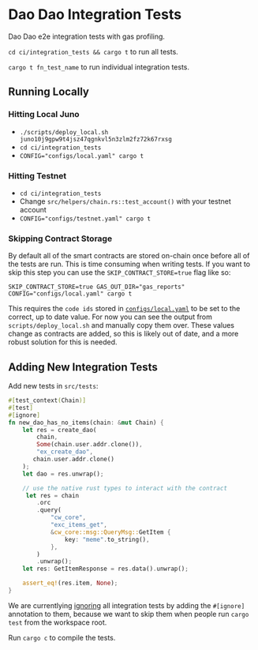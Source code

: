 # Dao Dao Integration Tests

Dao Dao e2e integration tests with gas profiling.

`cd ci/integration_tests && cargo t` to run all tests.

`cargo t fn_test_name` to run individual integration tests.

## Running Locally

### Hitting Local Juno

* `./scripts/deploy_local.sh juno10j9gpw9t4jsz47qgnkvl5n3zlm2fz72k67rxsg`
* `cd ci/integration_tests`
* `CONFIG="configs/local.yaml" cargo t`

### Hitting Testnet

* `cd ci/integration_tests`
* Change `src/helpers/chain.rs::test_account()` with your testnet account
* `CONFIG="configs/testnet.yaml" cargo t`


### Skipping Contract Storage

By default all of the smart contracts are stored on-chain once before all of the tests are run. 
This is time consuming when writing tests. If you want to skip this step you can use the `SKIP_CONTRACT_STORE=true` flag like so:

`SKIP_CONTRACT_STORE=true GAS_OUT_DIR="gas_reports" CONFIG="configs/local.yaml" cargo t`

This requires the `code ids` stored in [`configs/local.yaml`](configs/local.yaml) to be set to the correct, up to date value.
For now you can see the output from `scripts/deploy_local.sh` and manually copy them over.
These values change as contracts are added, so this is likely out of date, and a more robust solution for this is needed.


## Adding New Integration Tests

Add new tests in `src/tests`:
```rust
#[test_context(Chain)]
#[test]
#[ignore]
fn new_dao_has_no_items(chain: &mut Chain) {
    let res = create_dao(
        chain, 
        Some(chain.user.addr.clone()),
        "ex_create_dao", 
       chain.user.addr.clone()
    );
    let dao = res.unwrap();

    // use the native rust types to interact with the contract
     let res = chain
        .orc
        .query(
            "cw_core",
            "exc_items_get",
            &cw_core::msg::QueryMsg::GetItem {
                key: "meme".to_string(),
            },
        )
        .unwrap();
    let res: GetItemResponse = res.data().unwrap();

    assert_eq!(res.item, None);
}
```

We are currentlying [ignoring](https://doc.rust-lang.org/book/ch11-02-running-tests.html#ignoring-some-tests-unless-specifically-requested) all integration tests by adding the `#[ignore]` annotation to them, because we want to skip them when people run `cargo test` from the workspace root.

Run `cargo c` to compile the tests.
